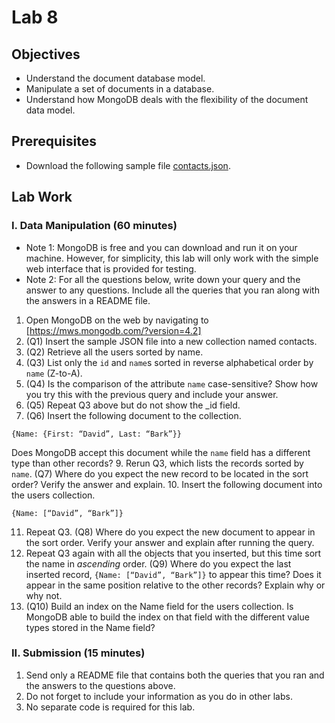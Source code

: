 # Lab 8

## Objectives

* Understand the document database model.
* Manipulate a set of documents in a database.
* Understand how MongoDB deals with the flexibility of the document data model.

## Prerequisites
* Download the following sample file [contacts.json](contacts.json).

## Lab Work

### I. Data Manipulation (60 minutes)
* Note 1: MongoDB is free and you can download and run it on your machine. However, for simplicity, this lab will only work with the simple web interface that is provided for testing.
* Note 2: For all the questions below, write down your query and the answer to any questions. Include all the queries that you ran along with the answers in a README file.
1. Open MongoDB on the web by navigating to [https://mws.mongodb.com/?version=4.2]
2. (Q1) Insert the sample JSON file into a new collection named contacts.
3. (Q2) Retrieve all the users sorted by name.
4. (Q3) List only the `id` and `name`s sorted in reverse alphabetical order by `name` (Z-to-A).
6. (Q4) Is the comparison of the attribute `name` case-sensitive? Show how you try this with the previous query and include your answer.
7. (Q5) Repeat Q3 above but do not show the _id field.
8. (Q6) Insert the following document to the collection.
```text
{Name: {First: “David”, Last: “Bark”}}
```
Does MongoDB accept this document while the `name` field has a different type than other records?
9. Rerun Q3, which lists the records sorted by `name`. (Q7) Where do you expect the new record to be located in the sort order? Verify the answer and explain.
10. Insert the following document into the users collection.
```text
{Name: [“David”, “Bark”]}
```
11. Repeat Q3. (Q8) Where do you expect the new document to appear in the sort order. Verify your answer and explain after running the query.
12. Repeat Q3 again with all the objects that you inserted, but this time sort the name in *ascending* order. (Q9) Where do you expect the last inserted record, `{Name: [“David”, “Bark”]}` to appear this time? Does it appear in the same position relative to the other records? Explain why or why not.
13. (Q10) Build an index on the Name field for the users collection. Is MongoDB able to build the index on that field with the different value types stored in the Name field?

### II. Submission (15 minutes)
1. Send only a README file that contains both the queries that you ran and the answers to the questions above.
2. Do not forget to include your information as you do in other labs.
3. No separate code is required for this lab.